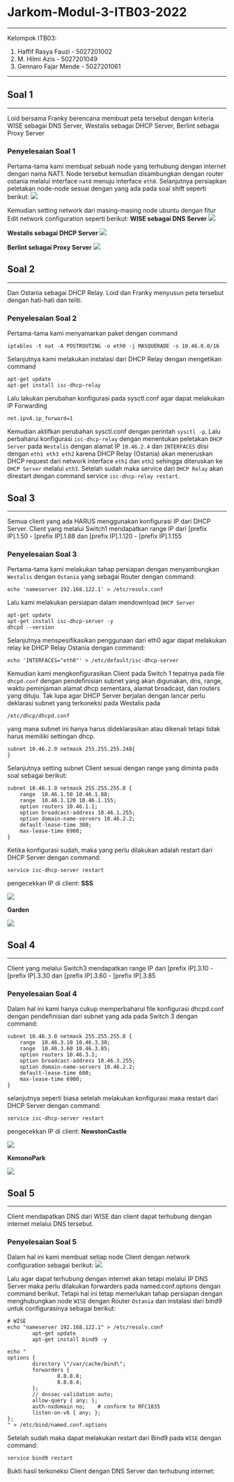 # Jarkom-Modul-3-ITB03-2022
---
Kelompok ITB03:
1. Haffif Rasya Fauzi - 5027201002
2. M. Hilmi Azis - 5027201049
3. Gennaro Fajar Mende - 5027201061
---


## **Soal 1**
---
Loid bersama Franky berencana membuat peta tersebut dengan kriteria WISE sebagai DNS Server, Westalis sebagai DHCP Server, Berlint sebagai Proxy Server
### **Penyelesaian Soal 1**
Pertama-tama kami membuat sebuah node yang terhubung dengan internet dengan nama NAT1. Node tersebut kemudian disambungkan dengan router ostania melalui interface `nat0` menuju interface `eth0`. Selanjutnya persiapkan peletakan node-node sesuai dengan yang ada pada soal shift seperti berikut:
![](gambar/1.png)

Kemudian setting network dari masing-masing node ubuntu dengan fitur Edit network configuration seperti berikut:
**WISE sebagai DNS Server**
![](gambar/2.png)

**Westalis sebagai DHCP Server**
![](gambar/3.png)

**Berlint sebagai Proxy Server**
![](gambar/4.png)


## **Soal 2**
---
Dan Ostania sebagai DHCP Relay. Loid dan Franky menyusun peta tersebut dengan hati-hati dan teliti.
### **Penyelesaian Soal 2**
Pertama-tama kami menyamarkan paket dengan command
```
iptables -t nat -A POSTROUTING -o eth0 -j MASQUERADE -s 10.46.0.0/16
```
Selanjutnya kami melakukan instalasi dari DHCP Relay dengan mengetikan command
```
apt-get update
apt-get install isc-dhcp-relay
```
Lalu lakukan perubahan konfigurasi pada sysctl.conf agar dapat melakukan IP Forwarding
```
net.ipv4.ip_forward=1
```
Kemudian aktifkan perubahan sysctl.conf dengan perintah `sysctl -p`. Lalu perbaharui konfigurasi `isc-dhcp-relay` dengan menentukan peletakan `DHCP Server` pada `Westalis` dengan alamat IP `10.46.2.4` dan `INTERFACES` diisi dengan `eth1 eth3 eth2` karena DHCP Relay (Ostania) akan meneruskan DHCP request dari network interface `eth1` dan `eth2` sehingga diteruskan ke `DHCP Server` melalui `eth3`. Setelah sudah maka service dari `DHCP Relay` akan direstart dengan command service `isc-dhcp-relay restart`.


## **Soal 3**
---
Semua client yang ada HARUS menggunakan konfigurasi IP dari DHCP Server. Client yang melalui Switch1 mendapatkan range IP dari [prefix IP].1.50 - [prefix IP].1.88 dan [prefix IP].1.120 - [prefix IP].1.155
### **Penyelesaian Soal 3**
Pertama-tama kami melakukan tahap persiapan dengan menyambungkan `Westalis` dengan `Ostania` yang sebagai Router dengan command:
```
echo 'nameserver 192.168.122.1' > /etc/resolv.conf
```
Lalu kami melakukan persiapan dalam mendownload `DHCP Server`
```
apt-get update
apt-get install isc-dhcp-server -y
dhcpd --version
```
Selanjutnya menspesifikasikan penggunaan dari eth0 agar dapat melakukan relay ke DHCP Relay Ostania dengan command:
```
echo 'INTERFACES="eth0"' > /etc/default/isc-dhcp-server
```
Kemudian kami mengkonfigurasikan Client pada Switch 1 tepatnya pada file `dhcpd.conf` dengan pendefinisian subnet yang akan digunakan, dns, range, waktu peminjaman alamat dhcp sementara, alamat broadcast, dan routers yang dituju. Tak lupa agar DHCP Server berjalan dengan lancar perlu deklarasi subnet yang terkoneksi pada Westalis pada 
```
/etc/dhcp/dhcpd.conf
```
yang mana subnet ini hanya harus dideklarasikan atau dikenali tetapi tidak harus memiliki settingan dhcp.
```
subnet 10.46.2.0 netmask 255.255.255.248{
}
```
Selanjutnya setting subnet Client sesuai dengan range yang diminta pada soal sebagai berikut:
```
subnet 10.46.1.0 netmask 255.255.255.0 {
    range  10.46.1.50 10.46.1.88;
    range  10.46.1.120 10.46.1.155;
    option routers 10.46.1.1;
    option broadcast-address 10.46.1.255;
    option domain-name-servers 10.46.2.2;
    default-lease-time 300;
    max-lease-time 6900;
}
```
Ketika konfigurasi sudah, maka yang perlu dilakukan adalah restart dari DHCP Server dengan command:
```
service isc-dhcp-server restart
```
pengecekkan IP di client:
**SSS**

![](gambar/6.png)


**Garden**

![](gambar/7.png)


## **Soal 4**
---
Client yang melalui Switch3 mendapatkan range IP dari [prefix IP].3.10 - [prefix IP].3.30 dan [prefix IP].3.60 - [prefix IP].3.85
### **Penyelesaian Soal 4**
Dalam hal ini kami hanya cukup memperbaharui file konfigurasi dhcpd.conf dengan pendefinisian dari subnet yang ada pada Switch 3 dengan command:
```
subnet 10.46.3.0 netmask 255.255.255.0 {
    range  10.46.3.10 10.46.3.30;
    range  10.46.3.60 10.46.3.85;
    option routers 10.46.3.1;
    option broadcast-address 10.46.3.255;
    option domain-name-servers 10.46.2.2;
    default-lease-time 600;
    max-lease-time 6900;
}
```
selanjutnya seperti biasa setelah melakukan konfigurasi maka restart dari DHCP Server dengan command:
```
service isc-dhcp-server restart
```
pengecekkan IP di client:
**NewstonCastle**

![](gambar/8.png)


**KemonoPark**

![](gambar/9.png)


## **Soal 5**
---
Client mendapatkan DNS dari WISE dan client dapat terhubung dengan internet melalui DNS tersebut.
### **Penyelesaian Soal 5**
Dalam hal ini kami membuat setiap node Client dengan network configuration sebagai berikut:
![](gambar/5.png)

Lalu agar dapat terhubung dengan internet akan tetapi melalui IP DNS Server maka perlu dilakukan forwarders pada named.conf.options dengan command berikut. Tetapi hal ini tetap memerlukan tahap persiapan dengan menghubungkan node `WISE` dengan Router `Ostania` dan instalasi dari bind9 untuk configurasinya sebagai berikut:
```
# WISE
echo "nameserver 192.168.122.1" > /etc/resolv.conf
        apt-get update
        apt-get install bind9 -y

echo "
options {
        directory \"/var/cache/bind\";
        forwarders {
                8.8.8.8;
                8.8.8.4;
        };
        // dnssec-validation auto;
        allow-query { any; };
        auth-nxdomain no;    # conform to RFC1035
        listen-on-v6 { any; };
};
" > /etc/bind/named.conf.options
```
Setelah sudah maka dapat melakukan restart dari Bind9 pada `WISE` dengan command:
```
service bind9 restart
```
Bukti hasil terkoneksi Client dengan DNS Server dan terhubung internet:

